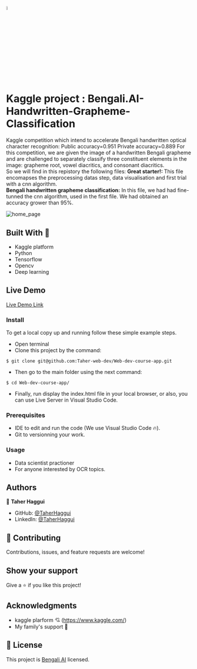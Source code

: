 # 

<img src = "https://upload.wikimedia.org/wikipedia/commons/7/7c/Kaggle_logo.png" alt="kaggle logo" width="5%">

# Kaggle project  : Bengali.AI-Handwritten-Grapheme-Classification
Kaggle competition which intend to accelerate Bengali handwritten optical character recognition:  Public accuracy=0.951  Private accuracy=0.889
For this competition, we are given the image of a handwritten Bengali grapheme and are challenged to separately classify three constituent elements in the image: grapheme root, vowel diacritics, and consonant diacritics.  
So we will find in this repistory the following files:
<b> Great starter!: </b>This file encomapses the preprocessing datas step, data visualisation and first trial with a cnn algorithm.  
<b> Bengali handwritten grapheme classification:</b> In this file, we had had fine-tunned the cnn algorithm, used in the first file. We had obtained an accuracy grower than 95%. 

![home_page](https://scontent.ftun15-1.fna.fbcdn.net/v/t1.6435-9/80854751_1232756750243897_8989944975248588800_n.jpg?_nc_cat=109&ccb=1-5&_nc_sid=e3f864&_nc_ohc=0RGFGGGQrmEAX_WSEQl&_nc_ht=scontent.ftun15-1.fna&oh=c3cf1282558455d32db699662a302f11&oe=61AE722E)

## Built With 🔨

- Kaggle platform
- Python 
- Tensorflow
- Opencv
- Deep learning

## Live Demo

[Live Demo Link](https://www.kaggle.com/c/bengaliai-cv19/code?competitionId=14897&sortBy=dateRun&tab=profile)

### Install

To get a local copy up and running follow these simple example steps.
- Open terminal
- Clone this project by the command: 

```
$ git clone git@github.com:Taher-web-dev/Web-dev-course-app.git
```

- Then go to the main folder using the next command:

```
$ cd Web-dev-course-app/
```

- Finally, run display the index.html file in your local browser, or also, you can use Live Server in Visual Studio Code.



### Prerequisites

- IDE to edit and run the code (We use Visual Studio Code 🔥).
- Git to versionning your work.


### Usage

- Data scientist practioner
- For anyone interested by OCR topics.


## Authors

👤 **Taher Haggui**

- GitHub: [@TaherHaggui](https://github.com/taherhagui)
- LinkedIn: [@TaherHaggui](https://www.linkedin.com/in/taher-haggui-66b5a6198/)


## 🤝 Contributing

Contributions, issues, and feature requests are welcome!



## Show your support

Give a ⭐️ if you like this project!


## Acknowledgments
- kaggle plarform  💘 (https://www.kaggle.com/)
- My family's support 🙌

## 📝 License

This project is [Bengali AI](https://bengali.ai/) licensed.
